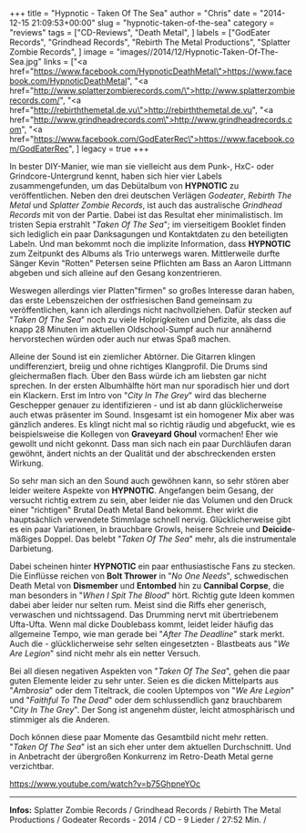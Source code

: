 +++
title = "Hypnotic - Taken Of The Sea"
author = "Chris"
date = "2014-12-15 21:09:53+00:00"
slug = "hypnotic-taken-of-the-sea"
category = "reviews"
tags = ["CD-Reviews", "Death Metal", ]
labels = ["GodEater Records", "Grindhead Records", "Rebirth The Metal Productions", "Splatter Zombie Records", ]
image = "images//2014/12/Hypnotic-Taken-Of-The-Sea.jpg"
links = ["<a href=\"https://www.facebook.com/HypnoticDeathMetal\">https://www.facebook.com/HypnoticDeathMetal</a>", "<a href=\"http://www.splatterzombierecords.com/\">http://www.splatterzombierecords.com/</a>", "<a href=\"http://rebirththemetal.de.vu\">http://rebirththemetal.de.vu</a>", "<a href=\"http://www.grindheadrecords.com\">http://www.grindheadrecords.com</a>", "<a href=\"https://www.facebook.com/GodEaterRec\">https://www.facebook.com/GodEaterRec</a>", ]
legacy = true
+++

In bester DIY-Manier, wie man sie vielleicht aus dem Punk-, HxC- oder Grindcore-Untergrund kennt, haben sich hier vier Labels zusammengefunden, um das Debütalbum von **HYPNOTIC** zu veröffentlichen. Neben den drei deutschen Verlägen _Godeater_, _Rebirth The Metal_ und _Splatter Zombie Records_, ist auch das australische _Grindhead Records_ mit von der Partie. Dabei ist das Resultat eher minimalistisch. Im tristen Sepia erstrahlt "_Taken Of The Sea_"; im vierseitigem Booklet finden sich lediglich ein paar Danksagungen und Kontaktdaten zu den beteiligten Labeln. Und man bekommt noch die implizite Information, dass **HYPNOTIC** zum Zeitpunkt des Albums als Trio unterwegs waren. Mittlerweile durfte Sänger Kevin "Rotten" Petersen seine Pflichten am Bass an Aaron Littmann abgeben und sich alleine auf den Gesang konzentrieren.

Weswegen allerdings vier Platten"firmen" so großes Interesse daran haben, das erste Lebenszeichen der ostfriesischen Band gemeinsam zu veröffentlichen, kann ich allerdings nicht nachvollziehen. Dafür stecken auf "_Taken Of The Sea_" noch zu viele Holprigkeiten und Defizite, als dass die knapp 28 Minuten im aktuellen Oldschool-Sumpf auch nur annähernd hervorstechen würden oder auch nur etwas Spaß machen.

Alleine der Sound ist ein ziemlicher Abtörner. Die Gitarren klingen undifferenziert, breiig und ohne richtiges Klangprofil. Die Drums sind gleichermaßen flach. Über den Bass würde ich am liebsten gar nicht sprechen. In der ersten Albumhälfte hört man nur sporadisch hier und dort ein Klackern. Erst im Intro von "_City In The Grey_" wird das blecherne Geschepper genauer zu identifizieren - und ist ab dann glücklicherweise auch etwas präsenter im Sound. Insgesamt ist ein homogener Mix aber was gänzlich anderes. Es klingt nicht mal so richtig räudig und abgefuckt, wie es beispielsweise die Kollegen von **Graveyard Ghoul** vormachen! Eher wie gewollt und nicht gekonnt. Dass man sich nach ein paar Durchläufen daran gewöhnt, ändert nichts an der Qualität und der abschreckenden ersten Wirkung.

So sehr man sich an den Sound auch gewöhnen kann, so sehr stören aber leider weitere Aspekte von **HYPNOTIC**. Angefangen beim Gesang, der versucht richtig extrem zu sein, aber leider nie das Volumen und den Druck einer "richtigen" Brutal Death Metal Band bekommt. Eher wirkt die hauptsächlich verwendete Stimmlage schnell nervig. Glücklicherweise gibt es ein paar Variationen, in brauchbare Growls, heisere Schreie und **Deicide**-mäßiges Doppel. Das belebt "_Taken Of The Sea_" mehr, als die instrumentale Darbietung.

Dabei scheinen hinter **HYPNOTIC** ein paar enthusiastische Fans zu stecken. Die Einflüsse reichen von **Bolt Thrower** in "_No One Needs_", schwedischen Death Metal von **Dismember** und **Entombed** hin zu **Cannibal Corpse**, die man besonders in "_When I Spit The Blood_" hört. Richtig gute Ideen kommen dabei aber leider nur selten rum. Meist sind die Riffs eher generisch, verwaschen und nichtssagend. Das Drumming nervt mit übertriebenem Ufta-Ufta. Wenn mal dicke Doublebass kommt, leidet leider häufig das allgemeine Tempo, wie man gerade bei "_After The Deadline_" stark merkt. Auch die - glücklicherweise sehr selten eingesetzten - Blastbeats aus "_We Are Legion_" sind nicht mehr als ein netter Versuch.

Bei all diesen negativen Aspekten von "_Taken Of The Sea_", gehen die paar guten Elemente leider zu sehr unter. Seien es die dicken Mittelparts aus "_Ambrosia_" oder dem Titeltrack, die coolen Uptempos von "_We Are Legion_" und "_Faithful To The Dead_" oder dem schlussendlich ganz brauchbarem "_City In The Grey_". Der Song ist angenehm düster, leicht atmosphärisch und stimmiger als die Anderen.

Doch können diese paar Momente das Gesamtbild nicht mehr retten. "_Taken Of The Sea_" ist an sich eher unter dem aktuellen Durchschnitt. Und in Anbetracht der übergroßen Konkurrenz im Retro-Death Metal gerne verzichtbar.

https://www.youtube.com/watch?v=b75GhpneYOc



---
**Infos:**
Splatter Zombie Records / Grindhead Records / Rebirth The Metal Productions / Godeater Records - 2014 / 
CD - 9 Lieder / 27:52 Min. / 
